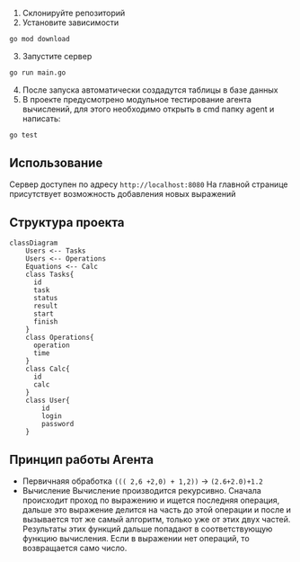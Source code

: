 1. Склонируйте репозиторий
2. Установите зависимости
```bash
go mod download
```
3. Запустите сервер
```bash
go run main.go
```
4. После запуска автоматически создадутся таблицы в базе данных
5. В проекте предусмотрено модульное тестирование агента вычислений, для этого необходимо открыть в cmd папку agent и написать:
```bash
go test
```
## Использование
Сервер доступен по адресу `http://localhost:8080`
На главной странице присутствует возможность добавления новых выражений
## Структура проекта
```mermaid
classDiagram
    Users <-- Tasks
    Users <-- Operations
    Equations <-- Calc
    class Tasks{
      id
      task
      status
      result
      start
      finish
    }
    class Operations{
      operation
      time
    }
    class Calc{
      id
      calc
    }
    class User{
        id
        login
        password
    }
```
## Принцип работы Агента
- Первичнаяя обработка `((( 2,6 +2,0) + 1,2))` -> `(2.6+2.0)+1.2`
- Вычисление
Вычисление производится рекурсивно. Сначала происходит проход по выражению и ищется последняя операция, дальше это выражение делится на часть до этой операции и после и вызывается тот же самый алгоритм, только уже от этих двух частей. Результаты этих функций дальше попадают в соответствующую функцию вычисления. Если в выражении нет операций, то возвращается само число.
